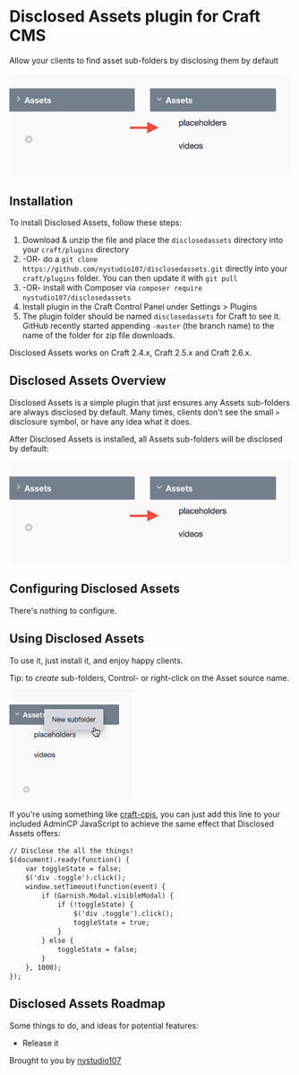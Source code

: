 # Disclosed Assets plugin for Craft CMS

Allow your clients to find asset sub-folders by disclosing them by default

![Screenshot](resources/screenshots/disclosedassets.png)

## Installation

To install Disclosed Assets, follow these steps:

1. Download & unzip the file and place the `disclosedassets` directory into your `craft/plugins` directory
2.  -OR- do a `git clone https://github.com/nystudio107/disclosedassets.git` directly into your `craft/plugins` folder.  You can then update it with `git pull`
3.  -OR- install with Composer via `composer require nystudio107/disclosedassets`
4. Install plugin in the Craft Control Panel under Settings > Plugins
5. The plugin folder should be named `disclosedassets` for Craft to see it.  GitHub recently started appending `-master` (the branch name) to the name of the folder for zip file downloads.

Disclosed Assets works on Craft 2.4.x, Craft 2.5.x and Craft 2.6.x.

## Disclosed Assets Overview

Disclosed Assets is a simple plugin that just ensures any Assets sub-folders are always disclosed by default. Many times, clients don't see the small `>` disclosure symbol, or have any idea what it does.

After Disclosed Assets is installed, all Assets sub-folders will be disclosed by default:

![Screenshot](resources/screenshots/disclosedassets.png)

## Configuring Disclosed Assets

There's nothing to configure.

## Using Disclosed Assets

To use it, just install it, and enjoy happy clients.

Tip: to *create* sub-folders, Control- or right-click on the Asset source name.

![Screenshot](resources/screenshots/subfolder-creation.png)

If you're using something like [craft-cpjs](https://github.com/lindseydiloreto/craft-cpjs), you can just add this line to your included AdminCP JavaScript to achieve the same effect that Disclosed Assets offers:

```
// Disclose the all the things!
$(document).ready(function() {
    var toggleState = false;
    $('div .toggle').click();
    window.setTimeout(function(event) {
        if (Garnish.Modal.visibleModal) {
            if (!toggleState) {
                $('div .toggle').click();
                toggleState = true;
            }
        } else {
            toggleState = false;
        }
    }, 1000);
});
```

## Disclosed Assets Roadmap

Some things to do, and ideas for potential features:

* Release it

Brought to you by [nystudio107](https://nystudio107.com)
